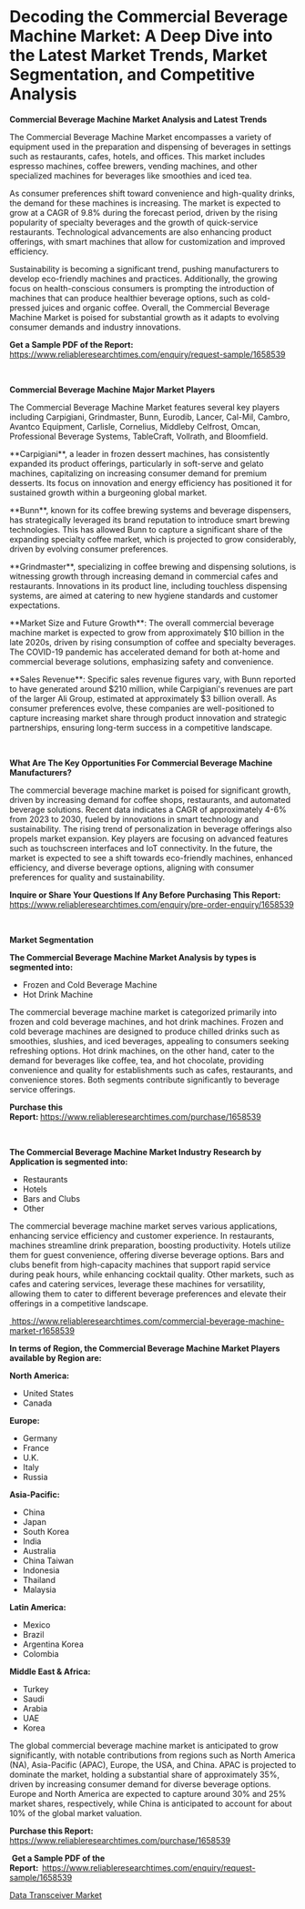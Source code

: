 <p><h1>Decoding the Commercial Beverage Machine Market: A Deep Dive into the Latest Market Trends, Market Segmentation, and Competitive Analysis</h1></p><p><strong>Commercial Beverage Machine Market Analysis and Latest Trends</strong></p>
<p><p>The Commercial Beverage Machine Market encompasses a variety of equipment used in the preparation and dispensing of beverages in settings such as restaurants, cafes, hotels, and offices. This market includes espresso machines, coffee brewers, vending machines, and other specialized machines for beverages like smoothies and iced tea. </p><p>As consumer preferences shift toward convenience and high-quality drinks, the demand for these machines is increasing. The market is expected to grow at a CAGR of 9.8% during the forecast period, driven by the rising popularity of specialty beverages and the growth of quick-service restaurants. Technological advancements are also enhancing product offerings, with smart machines that allow for customization and improved efficiency. </p><p>Sustainability is becoming a significant trend, pushing manufacturers to develop eco-friendly machines and practices. Additionally, the growing focus on health-conscious consumers is prompting the introduction of machines that can produce healthier beverage options, such as cold-pressed juices and organic coffee. Overall, the Commercial Beverage Machine Market is poised for substantial growth as it adapts to evolving consumer demands and industry innovations.</p></p>
<p><strong>Get a Sample PDF of the Report:&nbsp;</strong> <a href="https://www.reliableresearchtimes.com/enquiry/request-sample/1658539?utm_campaign=2123&utm_medium=2&utm_source=Github&utm_content=ia&utm_term=17022025&utm_id=commercial-beverage-machine">https://www.reliableresearchtimes.com/enquiry/request-sample/1658539</a></p>
<p>&nbsp;</p>
<p><strong>Commercial Beverage Machine Major Market Players</strong></p>
<p><p>The Commercial Beverage Machine Market features several key players including Carpigiani, Grindmaster, Bunn, Eurodib, Lancer, Cal-Mil, Cambro, Avantco Equipment, Carlisle, Cornelius, Middleby Celfrost, Omcan, Professional Beverage Systems, TableCraft, Vollrath, and Bloomfield. </p><p>**Carpigiani**, a leader in frozen dessert machines, has consistently expanded its product offerings, particularly in soft-serve and gelato machines, capitalizing on increasing consumer demand for premium desserts. Its focus on innovation and energy efficiency has positioned it for sustained growth within a burgeoning global market.</p><p>**Bunn**, known for its coffee brewing systems and beverage dispensers, has strategically leveraged its brand reputation to introduce smart brewing technologies. This has allowed Bunn to capture a significant share of the expanding specialty coffee market, which is projected to grow considerably, driven by evolving consumer preferences.</p><p>**Grindmaster**, specializing in coffee brewing and dispensing solutions, is witnessing growth through increasing demand in commercial cafes and restaurants. Innovations in its product line, including touchless dispensing systems, are aimed at catering to new hygiene standards and customer expectations.</p><p>**Market Size and Future Growth**: The overall commercial beverage machine market is expected to grow from approximately $10 billion in the late 2020s, driven by rising consumption of coffee and specialty beverages. The COVID-19 pandemic has accelerated demand for both at-home and commercial beverage solutions, emphasizing safety and convenience.</p><p>**Sales Revenue**: Specific sales revenue figures vary, with Bunn reported to have generated around $210 million, while Carpigiani's revenues are part of the larger Ali Group, estimated at approximately $3 billion overall. As consumer preferences evolve, these companies are well-positioned to capture increasing market share through product innovation and strategic partnerships, ensuring long-term success in a competitive landscape.</p></p>
<p>&nbsp;</p>
<p><strong>What Are The Key Opportunities For Commercial Beverage Machine Manufacturers?</strong></p>
<p><p>The commercial beverage machine market is poised for significant growth, driven by increasing demand for coffee shops, restaurants, and automated beverage solutions. Recent data indicates a CAGR of approximately 4-6% from 2023 to 2030, fueled by innovations in smart technology and sustainability. The rising trend of personalization in beverage offerings also propels market expansion. Key players are focusing on advanced features such as touchscreen interfaces and IoT connectivity. In the future, the market is expected to see a shift towards eco-friendly machines, enhanced efficiency, and diverse beverage options, aligning with consumer preferences for quality and sustainability.</p></p>
<p><strong>Inquire or Share Your Questions If Any Before Purchasing This Report:</strong> <a href="https://www.reliableresearchtimes.com/enquiry/pre-order-enquiry/1658539?utm_campaign=2123&utm_medium=2&utm_source=Github&utm_content=ia&utm_term=17022025&utm_id=commercial-beverage-machine">https://www.reliableresearchtimes.com/enquiry/pre-order-enquiry/1658539</a></p>
<p>&nbsp;</p>
<p><strong>Market Segmentation</strong></p>
<p><strong>The Commercial Beverage Machine Market Analysis by types is segmented into:</strong></p>
<p><ul><li>Frozen and Cold Beverage Machine</li><li>Hot Drink Machine</li></ul></p>
<p><p>The commercial beverage machine market is categorized primarily into frozen and cold beverage machines, and hot drink machines. Frozen and cold beverage machines are designed to produce chilled drinks such as smoothies, slushies, and iced beverages, appealing to consumers seeking refreshing options. Hot drink machines, on the other hand, cater to the demand for beverages like coffee, tea, and hot chocolate, providing convenience and quality for establishments such as cafes, restaurants, and convenience stores. Both segments contribute significantly to beverage service offerings.</p></p>
<p><strong>Purchase this Report:&nbsp;</strong><a href="https://www.reliableresearchtimes.com/purchase/1658539?utm_campaign=2123&utm_medium=2&utm_source=Github&utm_content=ia&utm_term=17022025&utm_id=commercial-beverage-machine">https://www.reliableresearchtimes.com/purchase/1658539</a></p>
<p>&nbsp;</p>
<p><strong>The Commercial Beverage Machine Market Industry Research by Application is segmented into:</strong></p>
<p><ul><li>Restaurants</li><li>Hotels</li><li>Bars and Clubs</li><li>Other</li></ul></p>
<p><p>The commercial beverage machine market serves various applications, enhancing service efficiency and customer experience. In restaurants, machines streamline drink preparation, boosting productivity. Hotels utilize them for guest convenience, offering diverse beverage options. Bars and clubs benefit from high-capacity machines that support rapid service during peak hours, while enhancing cocktail quality. Other markets, such as cafes and catering services, leverage these machines for versatility, allowing them to cater to different beverage preferences and elevate their offerings in a competitive landscape.</p></p>
<p><a href="https://www.reliableresearchtimes.com/commercial-beverage-machine-market-r1658539?utm_campaign=2123&utm_medium=2&utm_source=Github&utm_content=ia&utm_term=17022025&utm_id=commercial-beverage-machine">&nbsp;https://www.reliableresearchtimes.com/commercial-beverage-machine-market-r1658539</a></p>
<p><strong>In terms of Region, the Commercial Beverage Machine Market Players available by Region are:</strong></p>
<p>
    <p> <strong> North America: </strong>
        <ul>
            <li>United States</li>
            <li>Canada</li>
        </ul>
        </p> 
    <p> <strong> Europe: </strong>
        <ul>
            <li>Germany</li>
            <li>France</li>
            <li>U.K.</li>
            <li>Italy</li>
            <li>Russia</li>
        </ul>
        </p> 
    <p> <strong> Asia-Pacific: </strong>
        <ul>
            <li>China</li>
            <li>Japan</li>
            <li>South Korea</li>
            <li>India</li>
            <li>Australia</li>
            <li>China Taiwan</li>
            <li>Indonesia</li>
            <li>Thailand</li>
            <li>Malaysia</li>
        </ul>
        </p> 
    <p> <strong> Latin America: </strong>
        <ul>
            <li>Mexico</li>
            <li>Brazil</li>
            <li>Argentina Korea</li>
            <li>Colombia</li>
        </ul>
        </p> 
    <p> <strong> Middle East & Africa: </strong>
        <ul>
            <li>Turkey</li>
            <li>Saudi</li>
            <li>Arabia</li>
            <li>UAE</li>
            <li>Korea</li>
        </ul>
    </p>
    </p>
<p><p>The global commercial beverage machine market is anticipated to grow significantly, with notable contributions from regions such as North America (NA), Asia-Pacific (APAC), Europe, the USA, and China. APAC is projected to dominate the market, holding a substantial share of approximately 35%, driven by increasing consumer demand for diverse beverage options. Europe and North America are expected to capture around 30% and 25% market shares, respectively, while China is anticipated to account for about 10% of the global market valuation.</p></p>
<p><strong>Purchase this Report: </strong><a href="https://www.reliableresearchtimes.com/purchase/1658539?utm_campaign=2123&utm_medium=2&utm_source=Github&utm_content=ia&utm_term=17022025&utm_id=commercial-beverage-machine">https://www.reliableresearchtimes.com/purchase/1658539</a></p>
<p>&nbsp;<strong>Get a Sample PDF of the Report:&nbsp;&nbsp;</strong><a href="https://www.reliableresearchtimes.com/enquiry/request-sample/1658539?utm_campaign=2123&utm_medium=2&utm_source=Github&utm_content=ia&utm_term=17022025&utm_id=commercial-beverage-machine">https://www.reliableresearchtimes.com/enquiry/request-sample/1658539</a></p>
<p><strong></strong></p>
<p><p><a href="https://github.com/mcfred89/Market-Research-Report-List-1/blob/main/data-transceiver-market.md?utm_campaign=2123&utm_medium=2&utm_source=Github&utm_content=ia&utm_term=17022025&utm_id=commercial-beverage-machine">Data Transceiver Market</a></p></p>